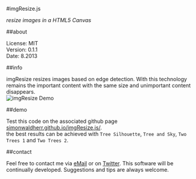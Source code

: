 #imgResize.js

*resize images in a HTML5 Canvas*

##about

License:   MIT  
Version: 0.1.1  
Date:   8.2013  

##info

imgResize resizes images based on edge detection. With this technology remains the important content with the same size and unimportant content disappears.  
<img src="https://raw.github.com/SimonWaldherr/imgResize.js/master/static/smartresize.jpg" alt="imgResize Demo" />

##demo

Test this code on the associated github page [simonwaldherr.github.io/imgResize.js/](http://simonwaldherr.github.io/imgResize.js/).  
the best results can be achieved with  ```Tree Silhouette```, ```Tree and Sky```, ```Two Trees 1``` and ```Two Trees 2```.

##contact

Feel free to contact me via [eMail](mailto:contact@simonwaldherr.de) or on [Twitter](http://twitter.com/simonwaldherr). This software will be continually developed. Suggestions and tips are always welcome.
